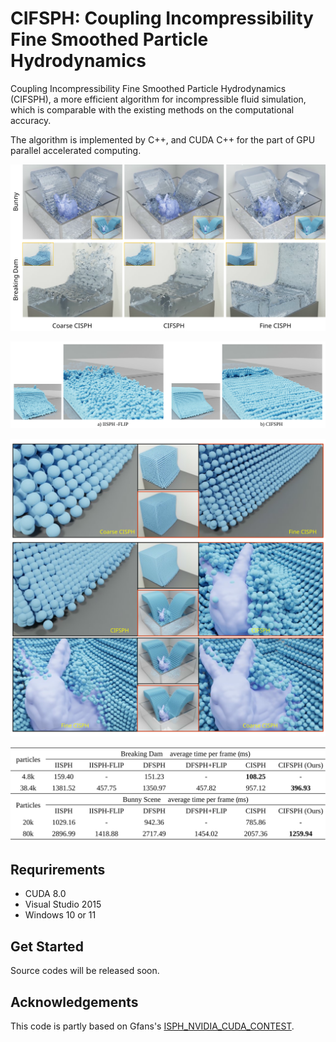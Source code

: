 # CIFSPH: Coupling Incompressibility Fine Smoothed Particle Hydrodynamics

Coupling Incompressibility Fine Smoothed Particle Hydrodynamics (CIFSPH), a more efficient algorithm for incompressible fluid simulation, which is comparable with the existing methods on the computational accuracy.

The algorithm is implemented by C++, and CUDA C++ for the part of GPU parallel accelerated computing.

![](./asserts/front2.svg)

![](./asserts/front1.svg)

![](./asserts/front3.svg)

![](./asserts/table.svg)

## Requrirements
* CUDA 8.0
* Visual Studio 2015
* Windows 10 or 11

## Get Started
Source codes will be released soon.

## Acknowledgements
This code is partly based on Gfans's [ISPH_NVIDIA_CUDA_CONTEST](https://github.com/Gfans/ISPH_NVIDIA_CUDA_CONTEST).
